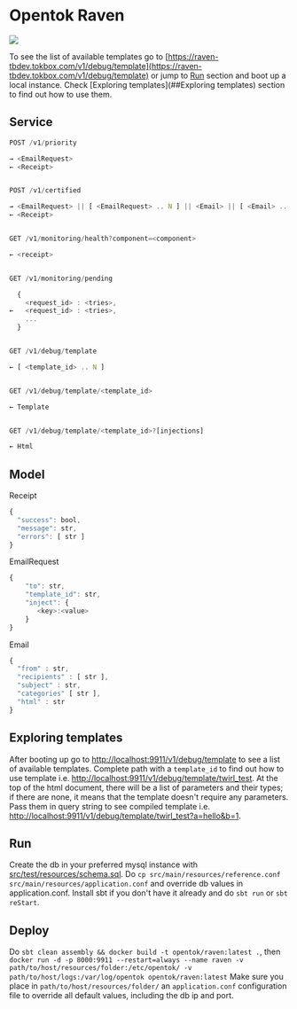 # Opentok Raven
![](http://orig01.deviantart.net/11fe/f/2010/217/7/8/giant_raven_flying_by_furansu.gif)

To see the list of available templates go to [https://raven-tbdev.tokbox.com/v1/debug/template](https://raven-tbdev.tokbox.com/v1/debug/template) or
jump to [Run](#Run) section and boot up a local instance. Check [Exploring templates](##Exploring templates) section to find out how to use them.

## Service

```javascript
POST /v1/priority

→ <EmailRequest>
← <Receipt>


POST /v1/certified

→ <EmailRequest> || [ <EmailRequest> .. N ] || <Email> || [ <Email> .. N ]
← <Receipt>


GET /v1/monitoring/health?component=<component>

← <receipt>


GET /v1/monitoring/pending

  {
    <request_id> : <tries>,
←   <request_id> : <tries>,
    ...
  }


GET /v1/debug/template

← [ <template_id> .. N ]


GET /v1/debug/template/<template_id>

← Template


GET /v1/debug/template/<template_id>?[injections]

← Html
```

## Model

Receipt
```javascript
{
  "success": bool,
  "message": str,
  "errors": [ str ]
}
```

EmailRequest
```javascript
{
    "to": str,
    "template_id": str,
    "inject": {
       <key>:<value>
    }
}
```

Email
```javascript
{
  "from" : str,
  "recipients" : [ str ],
  "subject" : str,
  "categories" [ str ],
  "html" : str
}
```

## Exploring templates
After booting up go to [http://localhost:9911/v1/debug/template](http://localhost:9911/v1/debug/template) to see a list of available templates. Complete path with a `template_id` to find out how to use template i.e. [http://localhost:9911/v1/debug/template/twirl_test](http://localhost:9911/v1/debug/template/twirl_test). At the top of the html document, there will be a list of parameters and their types; if there are none, it means that the template doesn't require any parameters. Pass them in query string to see compiled template i.e. [http://localhost:9911/v1/debug/template/twirl_test?a=hello&b=1](http://localhost:9911/v1/debug/template/twirl_test?a=hello&b=1).

## Run
Create the db in your preferred mysql instance with [src/test/resources/schema.sql](schema.sql). Do `cp src/main/resources/reference.conf src/main/resources/application.conf` and override db values in application.conf. Install sbt if you don't have it already and do `sbt run` or `sbt reStart`.

## Deploy
Do ` sbt clean assembly && docker build -t opentok/raven:latest . `, then `docker run -d -p 8000:9911 --restart=always --name raven -v path/to/host/resources/folder:/etc/opentok/ -v path/to/host/logs:/var/log/opentok opentok/raven:latest`
Make sure you place in `path/to/host/resources/folder/` an `application.conf` configuration file to override all default values, including the db ip and port.
